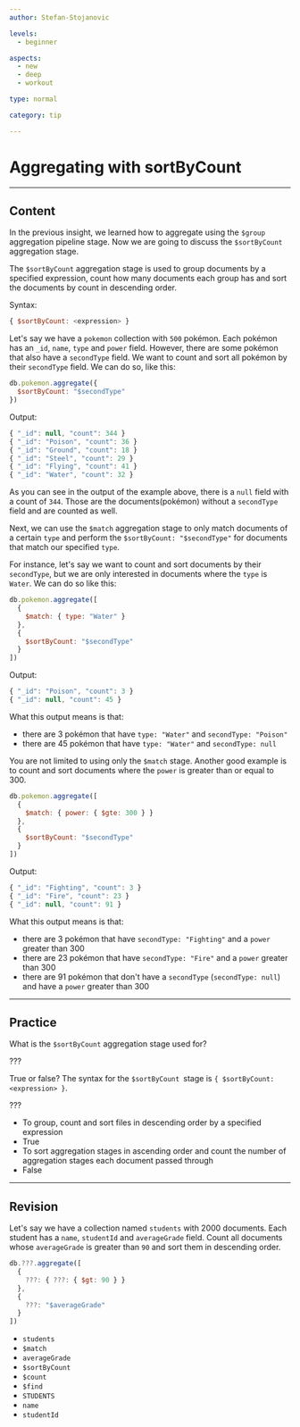 ```yaml
---
author: Stefan-Stojanovic

levels:
  - beginner

aspects:
  - new
  - deep
  - workout

type: normal

category: tip

---
```

# Aggregating with sortByCount
---
## Content

In the previous insight, we learned how to aggregate using the `$group` aggregation pipeline stage. Now we are going to discuss the `$sortByCount` aggregation stage.

The `$sortByCount` aggregation stage is used to group documents by a specified expression, count how many documents each group has and sort the documents by count in descending order.

Syntax:
```javascript
{ $sortByCount: <expression> }
```

Let's say we have a `pokemon` collection with `500` pokémon. Each pokémon has an `_id`, `name`, `type` and `power` field. However, there are some pokémon that also have a `secondType` field. We want to count and sort all pokémon by their `secondType` field. We can do so, like this:

```javascript
db.pokemon.aggregate({
  $sortByCount: "$secondType"
})
```
Output:
```javascript
{ "_id": null, "count": 344 }
{ "_id": "Poison", "count": 36 }
{ "_id": "Ground", "count": 18 }
{ "_id": "Steel", "count": 29 }
{ "_id": "Flying", "count": 41 }
{ "_id": "Water", "count": 32 }
```

As you can see in the output of the example above, there is a `null` field with a count of `344`. Those are the documents(pokémon) without a `secondType` field and are counted as well.

Next, we can use the `$match` aggregation stage to only match documents of a certain `type` and perform the `$sortByCount: "$secondType"` for documents that match our specified `type`.

For instance, let's say we want to count and sort documents by their `secondType`, but we are only interested in documents where the `type` is `Water`. We can do so like this:
```javascript
db.pokemon.aggregate([
  {
    $match: { type: "Water" }
  },
  {
    $sortByCount: "$secondType"
  }
])
```

Output:
```javascript
{ "_id": "Poison", "count": 3 }
{ "_id": null, "count": 45 }
```

What this output means is that:
- there are 3 pokémon that have `type: "Water"` and `secondType: "Poison"`
- there are 45 pokémon that have `type: "Water"` and `secondType: null`

You are not limited to using only the `$match` stage. Another good example is to count and sort documents where the `power` is greater than or equal to 300.
```javascript
db.pokemon.aggregate([
  {
    $match: { power: { $gte: 300 } }
  },
  {
    $sortByCount: "$secondType"
  }
])
```

Output:
```javascript
{ "_id": "Fighting", "count": 3 }
{ "_id": "Fire", "count": 23 }
{ "_id": null, "count": 91 }
```

What this output means is that:
- there are 3 pokémon that have `secondType: "Fighting"` and a `power` greater than 300
- there are 23 pokémon that have `secondType: "Fire"` and a `power` greater than 300
- there are 91 pokémon that don't have a `secondType` (`secondType: null`) and have a `power` greater than 300

---
## Practice

What is the `$sortByCount` aggregation stage used for?

???

True or false?
The syntax for the `$sortByCount `stage is `{ $sortByCount:  <expression> }`.

???

* To group, count and sort files in descending order by a specified expression
* True
* To sort aggregation stages in ascending order and count the number of aggregation stages each document passed through
* False

---
## Revision

Let's say we have a collection named `students` with 2000 documents. Each student has a `name`, `studentId` and `averageGrade` field. Count all documents whose `averageGrade` is greater than `90` and sort them in descending order.


```javascript
db.???.aggregate([
  {
    ???: { ???: { $gt: 90 } }
  },
  {
    ???: "$averageGrade"
  }
])
```

* `students`
* `$match`
* `averageGrade`
* `$sortByCount`
* `$count`
* `$find`
* `STUDENTS`
* `name`
* `studentId`
